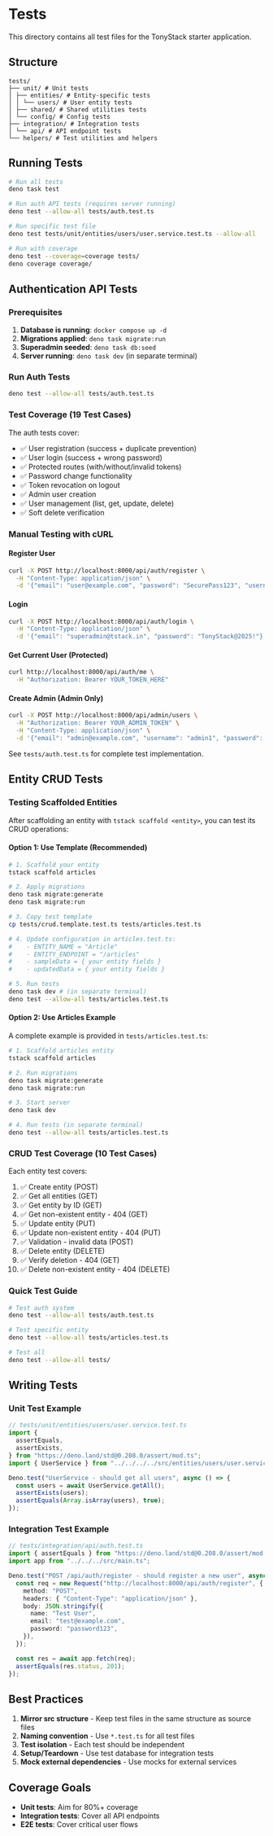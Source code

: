 # Tests

This directory contains all test files for the TonyStack starter application.

## Structure

```
tests/
├── unit/ # Unit tests
│ ├── entities/ # Entity-specific tests
│ │ └── users/ # User entity tests
│ ├── shared/ # Shared utilities tests
│ └── config/ # Config tests
├── integration/ # Integration tests
│ └── api/ # API endpoint tests
└── helpers/ # Test utilities and helpers
```

## Running Tests

```bash
# Run all tests
deno task test

# Run auth API tests (requires server running)
deno test --allow-all tests/auth.test.ts

# Run specific test file
deno test tests/unit/entities/users/user.service.test.ts --allow-all

# Run with coverage
deno test --coverage=coverage tests/
deno coverage coverage/
```

## Authentication API Tests

### Prerequisites

1. **Database is running**: `docker compose up -d`
2. **Migrations applied**: `deno task migrate:run`
3. **Superadmin seeded**: `deno task db:seed`
4. **Server running**: `deno task dev` (in separate terminal)

### Run Auth Tests

```bash
deno test --allow-all tests/auth.test.ts
```

### Test Coverage (19 Test Cases)

The auth tests cover:

- ✅ User registration (success + duplicate prevention)
- ✅ User login (success + wrong password)
- ✅ Protected routes (with/without/invalid tokens)
- ✅ Password change functionality
- ✅ Token revocation on logout
- ✅ Admin user creation
- ✅ User management (list, get, update, delete)
- ✅ Soft delete verification

### Manual Testing with cURL

#### Register User

```bash
curl -X POST http://localhost:8000/api/auth/register \
  -H "Content-Type: application/json" \
  -d '{"email": "user@example.com", "password": "SecurePass123", "username": "johndoe"}'
```

#### Login

```bash
curl -X POST http://localhost:8000/api/auth/login \
  -H "Content-Type: application/json" \
  -d '{"email": "superadmin@tstack.in", "password": "TonyStack@2025!"}'
```

#### Get Current User (Protected)

```bash
curl http://localhost:8000/api/auth/me \
  -H "Authorization: Bearer YOUR_TOKEN_HERE"
```

#### Create Admin (Admin Only)

```bash
curl -X POST http://localhost:8000/api/admin/users \
  -H "Authorization: Bearer YOUR_ADMIN_TOKEN" \
  -H "Content-Type: application/json" \
  -d '{"email": "admin@example.com", "username": "admin1", "password": "AdminPass123"}'
```

See `tests/auth.test.ts` for complete test implementation.

## Entity CRUD Tests

### Testing Scaffolded Entities

After scaffolding an entity with `tstack scaffold <entity>`, you can test its CRUD operations:

#### Option 1: Use Template (Recommended)

```bash
# 1. Scaffold your entity
tstack scaffold articles

# 2. Apply migrations
deno task migrate:generate
deno task migrate:run

# 3. Copy test template
cp tests/crud.template.test.ts tests/articles.test.ts

# 4. Update configuration in articles.test.ts:
#    - ENTITY_NAME = "Article"
#    - ENTITY_ENDPOINT = "/articles"
#    - sampleData = { your entity fields }
#    - updatedData = { your entity fields }

# 5. Run tests
deno task dev # (in separate terminal)
deno test --allow-all tests/articles.test.ts
```

#### Option 2: Use Articles Example

A complete example is provided in `tests/articles.test.ts`:

```bash
# 1. Scaffold articles entity
tstack scaffold articles

# 2. Run migrations
deno task migrate:generate
deno task migrate:run

# 3. Start server
deno task dev

# 4. Run tests (in separate terminal)
deno test --allow-all tests/articles.test.ts
```

### CRUD Test Coverage (10 Test Cases)

Each entity test covers:

1. ✅ Create entity (POST)
2. ✅ Get all entities (GET)
3. ✅ Get entity by ID (GET)
4. ✅ Get non-existent entity - 404 (GET)
5. ✅ Update entity (PUT)
6. ✅ Update non-existent entity - 404 (PUT)
7. ✅ Validation - invalid data (POST)
8. ✅ Delete entity (DELETE)
9. ✅ Verify deletion - 404 (GET)
10. ✅ Delete non-existent entity - 404 (DELETE)

### Quick Test Guide

```bash
# Test auth system
deno test --allow-all tests/auth.test.ts

# Test specific entity
deno test --allow-all tests/articles.test.ts

# Test all
deno test --allow-all tests/
```

## Writing Tests

### Unit Test Example

```typescript
// tests/unit/entities/users/user.service.test.ts
import {
  assertEquals,
  assertExists,
} from "https://deno.land/std@0.208.0/assert/mod.ts";
import { UserService } from "../../../../src/entities/users/user.service.ts";

Deno.test("UserService - should get all users", async () => {
  const users = await UserService.getAll();
  assertExists(users);
  assertEquals(Array.isArray(users), true);
});
```

### Integration Test Example

```typescript
// tests/integration/api/auth.test.ts
import { assertEquals } from "https://deno.land/std@0.208.0/assert/mod.ts";
import app from "../../../src/main.ts";

Deno.test("POST /api/auth/register - should register a new user", async () => {
  const req = new Request("http://localhost:8000/api/auth/register", {
    method: "POST",
    headers: { "Content-Type": "application/json" },
    body: JSON.stringify({
      name: "Test User",
      email: "test@example.com",
      password: "password123",
    }),
  });

  const res = await app.fetch(req);
  assertEquals(res.status, 201);
});
```

## Best Practices

1. **Mirror src structure** - Keep test files in the same structure as source
   files
2. **Naming convention** - Use `*.test.ts` for all test files
3. **Test isolation** - Each test should be independent
4. **Setup/Teardown** - Use test database for integration tests
5. **Mock external dependencies** - Use mocks for external services

## Coverage Goals

- **Unit tests**: Aim for 80%+ coverage
- **Integration tests**: Cover all API endpoints
- **E2E tests**: Cover critical user flows
